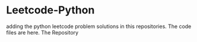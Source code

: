 # Leetcode-Python
adding the python leetcode problem solutions in this repositories. 
The code files are here.
The Repository

